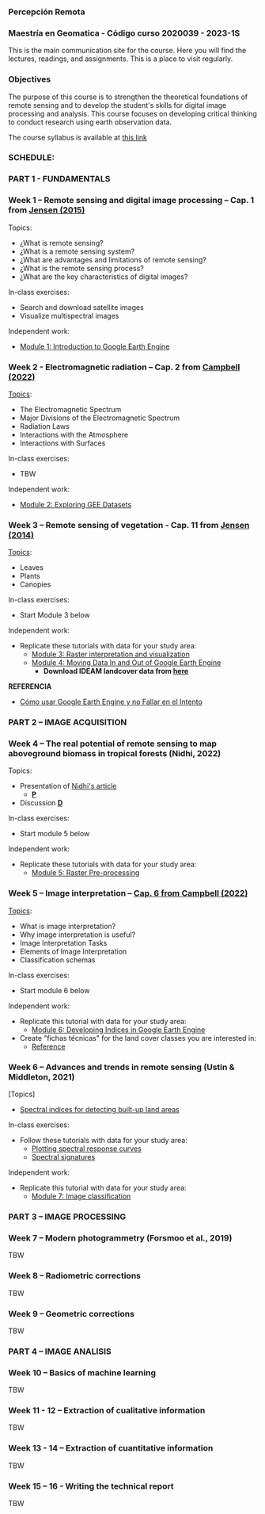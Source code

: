 ### Percepción Remota 
### Maestría en Geomatica - Código curso 2020039 - 2023-1S 

This is the main communication site for the course. Here you will find the lectures, readings, and assignments. This is a place to visit regularly.

### Objectives

The purpose of this course is to strengthen the theoretical foundations of remote sensing and to develop the student's skills for digital image processing and analysis. This course focuses on developing critical thinking to conduct research using earth observation data.

The course syllabus is available at [this link](https://drive.google.com/file/d/1fSnBiRW1QKYZwPiZF9AVkP8oaai-_3eA/view?usp=sharing)

### SCHEDULE:

### **PART 1 - FUNDAMENTALS**

### Week 1 – Remote sensing and digital image processing – Cap. 1 from [Jensen (2015)](https://drive.google.com/file/d/1iW6mQWtT65H3QMhD9Lp7vsg7qG3mbNr1/view?usp=sharing) 

Topics:
-	¿What is remote sensing?
-	¿What is a remote sensing system?
-	¿What are advantages and limitations of remote sensing?
-	¿What is the remote sensing process?
-	¿What are the key characteristics of digital images?

In-class exercises:
-	Search and download satellite images
-	Visualize multispectral images

Independent work:
   - [Module 1: Introduction to Google Earth Engine](https://ecodata.nrel.colostate.edu/gdpe-gee-remote-sensing-lessons/module1.html)

###  Week 2 -  Electromagnetic radiation – Cap. 2 from [Campbell (2022)](https://drive.google.com/file/d/1CA7t5ehkzQUw273opW9M0TPeuqUubdER/view?usp=sharing) 

[Topics](https://drive.google.com/file/d/1U3XPzI5oXUYxaWCQkeFxQFRBJ3AwTjNE/view?usp=share_link):
- The Electromagnetic Spectrum
- Major Divisions of the Electromagnetic Spectrum 
- Radiation Laws
- Interactions with the Atmosphere
- Interactions with Surfaces


In-class exercises:
- TBW

Independent work:
- [Module 2: Exploring GEE Datasets](https://ecodata.nrel.colostate.edu/gdpe-gee-remote-sensing-lessons/module2.html)

###  Week 3 – Remote sensing of vegetation - Cap. 11 from [Jensen (2014)](https://drive.google.com/file/d/1vUJqOo5mWqGhLYMSM4BGcWOf4G8La53D/view?usp=sharing)

[Topics](https://drive.google.com/file/d/1Tg3QqoOSR336ND3BhIU-3cY5Vt0DE4cq/view?usp=sharing):
- Leaves
- Plants
- Canopies

In-class exercises:
- Start Module 3 below

Independent work:
- Replicate these tutorials with data for your study area:
  - [Module 3: Raster interpretation and visualization](https://ecodata.nrel.colostate.edu/gdpe-gee-remote-sensing-lessons/module3.html)
  - [Module 4: Moving Data In and Out of Google Earth Engine](https://ecodata.nrel.colostate.edu/gdpe-gee-remote-sensing-lessons/module4-interoperability.html)
    - **Download IDEAM landcover data from [here](http://www.ideam.gov.co/capas-geo)**

**REFERENCIA**
- [Cómo usar Google Earth Engine y no Fallar en el Intento](https://www.ciga.unam.mx/publicaciones/images/abook_file/9789585183551-Como-usar-Google-Earth-Engine-y-no-fallar-en-el-intento.pdf)

###  **PART 2 – IMAGE ACQUISITION**

### Week 4 – The real potential of remote sensing to map aboveground biomass in tropical forests (Nidhi, 2022)

Topics:
- Presentation of [Nidhi's article](https://drive.google.com/file/d/1saU8AsPL0T2KgWoVRXJ4k2gb_MjiYw8D/view?usp=sharing)
  - [**P**](https://drive.google.com/file/d/1qEFSSLKdGK_rB45JcbYEpC8wmW4Oyfq1/view?usp=sharing)
- Discussion                     [**D**](https://drive.google.com/file/d/1oOVo5Nro2cS_-DQnYmSCBxW2I5eE81oD/view)                                              

In-class exercises:
- Start module 5 below

Independent work:
- Replicate these tutorials with data for your study area:
  - [Module 5: Raster Pre-processing](https://ecodata.nrel.colostate.edu/gdpe-gee-remote-sensing-lessons/module5.html)

###  Week 5 – Image interpretation  – [Cap. 6 from Campbell (2022)](https://drive.google.com/file/d/1rJ6hrQpt0PlAzlyAkw9mvi7IY7b5ha69/view?usp=sharing)

[Topics](https://drive.google.com/file/d/1CyTkZSLbzQi6CMdA_ihJZx39OO9K1MaD/view?usp=sharing):
-  What is image interpretation?
-  Why image interpretation is useful?
-  Image Interpretation Tasks
-  Elements of Image Interpretation
-  Classification schemas

In-class exercises:
- Start module 6 below

Independent work:
- Replicate this tutorial with data for your study area:
  - [Module 6: Developing Indices in Google Earth Engine](https://ecodata.nrel.colostate.edu/gdpe-gee-remote-sensing-lessons/module6.html)
- Create "fichas técnicas" for the land cover classes you are interested in:
  - [Reference](https://siatac.co/Documentos/simcoba/coberturas_100k/publicaciones/Fichas%20de%20Patrones%20coberturas%202002.pdf)


### Week 6 – Advances and trends in remote sensing  (Ustin & Middleton, 2021)

[Topics]
- [Spectral indices for detecting built-up land areas](https://drive.google.com/file/d/1SuFdsBnsXNbGfl8nUCjcqyCz_ykaVEhg/view?usp=sharing)

In-class exercises:
- Follow these tutorials with data for your study area:
  - [Plotting spectral response curves](https://github.com/geospatialeco/GEARS/blob/master/Intro_RS_Lab6.md)
  - [Spectral signatures](https://mygeoblog.com/2018/09/28/spectral-signature-sentinel-2/)


Independent work:
- Replicate this tutorial with data for your study area:
  - [Module 7: Image classification](https://ecodata.nrel.colostate.edu/gdpe-gee-remote-sensing-lessons/module7.html)

###  **PART 3 – IMAGE PROCESSING**

### Week 7 – Modern photogrammetry (Forsmoo et al., 2019) 

TBW

###  Week 8 – Radiometric corrections 

TBW

###  Week 9 – Geometric corrections 

TBW

### PART  4 – IMAGE ANALISIS 

###  Week  10 – Basics of machine learning

TBW

###  Week 11 - 12 – Extraction of cualitative information

TBW

###  Week 13 - 14 – Extraction of cuantitative information 

TBW

###  Week 15 – 16 -  Writing the technical report 

TBW

